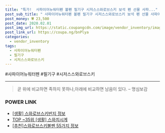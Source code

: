 ```yaml
--- 
title: "특가!  사파이어뉴워터펜 볼펜 필기구 시저스스와로브스키 보석 펜 선물 사파..." 
post_sub_title: " 사파이어뉴워터펜 볼펜 필기구 시저스스와로브스키 보석 펜 선물 사파이어 사무용품" 
post_money: ₩ 23,500 
post_date: 2020.02.01 
post_img_url: https://static.coupangcdn.com/image/vendor_inventory/images/2018/07/24/10/5/3f52b821-d188-47fc-95d4-956f9a3530b7.jpg 
post_link_url: https://coupa.ng/bnPlya 
categories: 
  - vendor_inventory 
tags: 
  - 사파이어뉴워터펜 
  - 필기구 
  - 시저스스와로브스키 
--- 
```

  #사파이어뉴워터펜 #필기구 #시저스스와로브스키 
<hr> 

> 곧 위에 비교하면 족하지 못하나,아래에 비교하면 남음이 있다. – 명심보감 


### POWER LINK

* <a href="https://blog.naver.com/santokki14/221769014799" target="_blank"> [생활] 스와로브스키반지 정보 </a>
* <a href="https://blog.naver.com/fasyy4321/221779824078" target="_blank"> TOP ~35위 [생활] 스와치시계</a>
* <a href="https://blog.naver.com/fasyy4321/221792077931" target="_blank">[추천]스와로브스키볼펜 55가지 정보</a>
